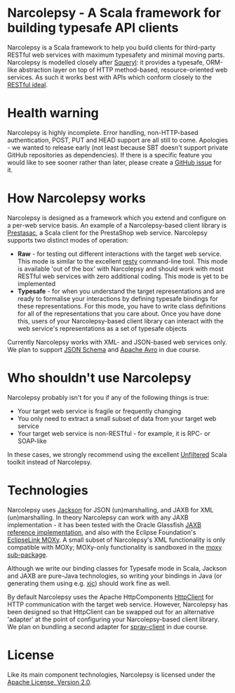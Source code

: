 # Narcolepsy - A Scala framework for building typesafe API clients

Narcolepsy is a Scala framework to help you build clients for third-party RESTful web services with maximum typesafety and minimal moving parts. Narcolepsy is modelled closely after [Squeryl](http://squeryl.org/): it provides a typesafe, ORM-like abstraction layer on top of HTTP method-based, resource-oriented web services. As such it works best with APIs which conform closely to the [RESTful ideal](http://blog.steveklabnik.com/posts/2011-07-03-nobody-understands-rest-or-http).

# Health warning

Narcolepsy is highly incomplete. Error handling, non-HTTP-based authentication, POST, PUT and HEAD support are all still to come. Apologies - we wanted to release early (not least because SBT doesn't support private GitHub repositories as dependencies). If there is a specific feature you would like to see sooner rather than later, please create a [GitHub issue](https://github.com/orderly/narcolepsy-scala/issues) for it.

# How Narcolepsy works

Narcolepsy is designed as a framework which you extend and configure on a per-web service basis. An example of a Narcolepsy-based client library is [Prestasac](https://github.com/orderly/codeigniter-paypal-ipn), a Scala client for the PrestaShop web service. Narcolepsy supports two distinct modes of operation:

* **Raw** - for testing out different interactions with the target web service. This mode is similar to the excellent [resty](https://github.com/micha/resty) command-line tool. This mode is available 'out of the box' with Narcolepsy and should work with most RESTful web services with zero additional coding. This mode is yet to be implemented
* **Typesafe** - for when you understand the target representations and are ready to formalise your interactions by defining typesafe bindings for these representations. For this mode, you have to write class definitions for all of the representations that you care about. Once you have done this, users of your Narcolepsy-based client library can interact with the web service's representations as a set of typesafe objects

Currently Narcolepsy works with XML- and JSON-based web services only. We plan to support [JSON Schema](http://json-schema.org/) and [Apache Avro](http://avro.apache.org/docs/1.4.0/index.html) in due course.

# Who shouldn't use Narcolepsy

Narcolepsy probably isn't for you if any of the following things is true:

* Your target web service is fragile or frequently changing
* You only need to extract a small subset of data from your target web service
* Your target web service is non-RESTful - for example, it is RPC- or SOAP-like

In these cases, we strongly recommend using the excellent [Unfiltered](http://unfiltered.databinder.net/Unfiltered.html) Scala toolkit instead of Narcolepsy. 

# Technologies

Narcolepsy uses [Jackson](http://jackson.codehaus.org/) for JSON (un)marshalling, and JAXB for XML (un)marshalling. In theory Narcolepsy can work with any JAXB implementation - it has been tested with the Oracle Glassfish [JAXB reference implementation](http://jaxb.java.net/), and also with the Eclipse Foundation's [EclipseLink MOXy](http://eclipse.org/eclipselink/moxy.php). A small subset of Narcolepsy's XML functionality is only compatible with MOXy; MOXy-only functionality is sandboxed in the [moxy sub-package](https://github.com/orderly/narcolepsy-scala/tree/master/src/main/scala/co/orderly/narcolepsy/marshallers/xml/moxy).

Although we write our binding classes for Typesafe mode in Scala, Jackson and JAXB are pure-Java technologies, so writing your bindings in Java (or generating them using e.g. [xjc](http://docs.oracle.com/javase/6/docs/technotes/tools/share/xjc.html)) should work fine as well.

By default Narcolepsy uses the Apache HttpComponents [HttpClient](http://hc.apache.org/httpcomponents-client-ga/) for HTTP communication with the target web service. However, Narcolepsy has been designed so that HttpClient can be swapped out for an alternative 'adapter' at the point of configuring your Narcolepsy-based client library. We plan on bundling a second adapter for [spray-client](https://github.com/spray/spray/wiki/spray-client) in due course.

# License

Like its main component technologies, Narcolepsy is licensed under the [Apache License, Version 2.0](http://www.apache.org/licenses/LICENSE-2.0.html). 
